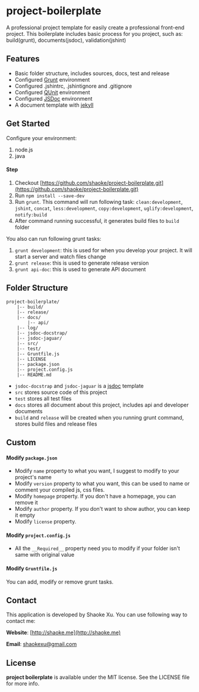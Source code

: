 # project-boilerplate

A professional project template for easily create a professional front-end project. This boilerplate includes basic process for you project, such as: build(grunt), documents(jsdoc), validation(jshint)

## Features
* Basic folder structure, includes sources, docs, test and release
* Configured [Grunt](http://gruntjs.com) environment
* Configured .jshintrc, .jshintignore and .gitignore
* Configured [QUnit](http://qunitjs.com) environment
* Configured [JSDoc](http://usejsdoc.org) environment
* A document template with [jekyll](http://jekyllrb.com)

## Get Started
Configure your environment:

1. node.js
2. java

#### Step
1. Checkout [https://github.com/shaoke/project-boilerplate.git](https://github.com/shaoke/project-boilerplate.git)
2. Run `npm install --save-dev`
3. Run `grunt`. This command will run following task: `clean:development`, `jshint`, `concat`, `less:development`, `copy:development`, `uglify:development`, `notify:build`
4. After command running successful, it generates build files to `build` folder

You also can run following grunt tasks:

1. `grunt development`: this is used for when you develop your project. It will start a server and watch files change
2. `grunt release`: this is used to generate release version
3. `grunt api-doc`: this is used to generate API document

## Folder Structure

```
project-boilerplate/
	|-- build/
	|-- release/
	|-- docs/
		|-- api/
	|-- log/
	|-- jsdoc-docstrap/
	|-- jsdoc-jaguar/
	|-- src/
	|-- test/
	|-- Gruntfile.js
	|-- LICENSE
	|-- package.json
	|-- project.config.js
	|-- README.md
```

* `jsdoc-docstrap` and `jsdoc-jaguar` is a [jsdoc](http://usejsdoc.org) template
* `src` stores source code of this project
* `test` stores all test files
* `docs` stores all document about this project, includes api and developer documents 
* `build` and `release` will be created when you running grunt command, stores build files and release files

## Custom
#### Modify `package.json`
* Modify `name` property to what you want, I suggest to modify to your project's name
* Modify `version` property to what you want, this can be used to name or comment your compiled js, css files.
* Modify `homepage` property. If you don't have a homepage, you can remove it
* Modify `author` property. If you don't want to show author, you can keep it empty
* Modify `license` property.

#### Modify `project.config.js`
* All the `__Required__` property need you to modify if your folder isn't same with original value

#### Modify `Gruntfile.js`
You can add, modify or remove grunt tasks.


## Contact
This application is developed by Shaoke Xu. You can use following way to contact me:

**Website**: [http://shaoke.me](http://shaoke.me)

**Email**: [ shaokexu@gmail.com ](shaokexu@gmail.com)

## License
**project boilerplate** is available under the MIT license. See the LICENSE file for more info.






